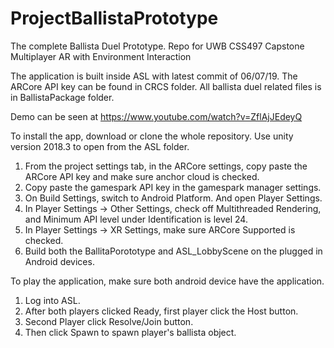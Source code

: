# ProjectBallistaPrototype
The complete Ballista Duel Prototype. Repo for UWB CSS497 Capstone Multiplayer AR with Environment Interaction

The application is built inside ASL with latest commit of 06/07/19. The ARCore API key can be found in CRCS folder. All ballista duel related files is in BallistaPackage
folder. 

Demo can be seen at https://www.youtube.com/watch?v=ZflAjJEdeyQ

To install the app, download or clone the whole repository.
Use unity version 2018.3 to open from the ASL folder.

1. From the project settings tab, in the ARCore settings, copy paste the ARCore API key and make sure anchor cloud is checked.
2. Copy paste the gamespark API key in the gamespark manager settings.
3. On Build Settings, switch to Android Platform. And open Player Settings.
4. In Player Settings -> Other Settings, check off Multithreaded Rendering, and Minimum API level under Identification is level 24.
5. In Player Settings -> XR Settings, make sure ARCore Supported is checked.
6. Build both the BallitaPorototype and ASL_LobbyScene on the plugged in Android devices.

To play the application, make sure both android device have the application.

1. Log into ASL.
2. After both players clicked Ready, first player click the Host button.
3. Second Player click Resolve/Join button.
4. Then click Spawn to spawn player's ballista object.
